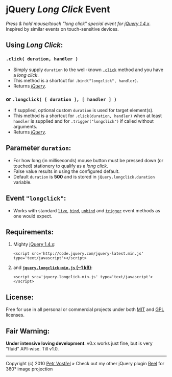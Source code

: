 jQuery *Long Click* Event
=========================
*Press & hold mouse/touch "long click" special event for [jQuery 1.4.x][jquery]*.
Inspired by similar events on touch-sensitive devices.


Using *Long Click*:
-------------------

### `.click( duration, handler )`
* Simply supply `duration` to the well-known [`.click`][jquery-click] method and you have a *long click*.
* This method is a shortcut for `.bind("longclick", handler)`.
* Returns *[jQuery][jquery-jquery]*.

### or `.longclick( [ duration ], [ handler ] )`
* If supplied, optional custom `duration` is used for target element(s).
* This method is a shortcut for `.click(duration, handler)` when at least `handler` is supplied and for `.trigger("longclick")` if called without arguments.
* Returns *[jQuery][jquery-jquery]*.


Parameter `duration`:
---------------------

* For how long (in milliseconds) mouse button must be pressed down (or touched) stationery to qualify as a *long click*.
* False value results in using the configured default.
* Default `duration` is **500** and is stored in `jQuery.longclick.duration` variable.


Event `"longclick"`:
--------------------

* Works with standard [`live`][jquery-live], [`bind`][jquery-bind], [`unbind`][jquery-unbind] and [`trigger`][jquery-trigger] event methods as one would expect.


Requirements:
-------------

1. Mighty [jQuery 1.4.x][jquery]:

    `<script src='http://code.jquery.com/jquery-latest.min.js' type='text/javascript'></script>`

2. and **[`jquery.longclick-min.js` (~1 kB)][download-min]**:

    `<script src='jquery.longclick-min.js' type='text/javascript'></script>`


License:
--------

Free for use in all personal or commercial projects under both [MIT][license-mit] and [GPL][license-gpl] licenses.


Fair Warning:
-------------

**Under intensive loving development**. v0.x works just fine, but is very "fluid" API-wise.
Till v1.0.

---
Copyright (c) 2010 [Petr Vostřel][pisi]
» Check out my other jQuery plugin [Reel][reel] for 360° image projection

[license-mit]: /pisi/Longclick/raw/master/MIT-LICENSE.txt
[license-gpl]: /pisi/Longclick/raw/master/GPL-LICENSE.txt
[jquery]: http://www.jquery.com/
[jquery-jquery]: http://docs.jquery.com/Types#jQuery
[jquery-live]: http://api.jquery.com/live/
[jquery-bind]: http://api.jquery.com/bind/
[jquery-unbind]: http://api.jquery.com/unbind/
[jquery-trigger]: http://api.jquery.com/trigger/
[jquery-click]: http://api.jquery.com/click/
[pisi]: http://petr.vostrel.cz/
[reel]: http://jquery.vostrel.cz/reel
[download-min]: http://github.com/pisi/Longclick/raw/master/jquery.longclick-min.js